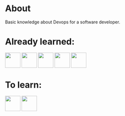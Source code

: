 # About 
Basic knowledge about Devops for a software developer. 

# Already learned:
<div style = "display: inline-block">
  <img align = "center" height = "50" width = "50" src="https://cdn.jsdelivr.net/gh/devicons/devicon/icons/git/git-original.svg" />       
  <img align = "center" height = "50" width = "50" src="https://cdn.jsdelivr.net/gh/devicons/devicon/icons/docker/docker-original-wordmark.svg" />       
  <img align = "center" height = "50" width = "50" src="https://cdn.jsdelivr.net/gh/devicons/devicon/icons/heroku/heroku-plain-wordmark.svg" />       
  <img align = "center" height = "50" width = "50" src="https://cdn.jsdelivr.net/gh/devicons/devicon/icons/digitalocean/digitalocean-original-wordmark.svg" />        
  <img align = "center" height = "50" width = "50" src="https://cdn.jsdelivr.net/gh/devicons/devicon/icons/amazonwebservices/amazonwebservices-plain-wordmark.svg" /> 
</div>

# To learn:
<div style = "display: inline-block">
  <img align = "center" height = "50" width = "50" src="https://cdn.jsdelivr.net/gh/devicons/devicon/icons/jenkins/jenkins-original.svg" />           
  <img align = "center" height = "50" width = "50" src="https://cdn.jsdelivr.net/gh/devicons/devicon/icons/prometheus/prometheus-original.svg" />        
</div>
